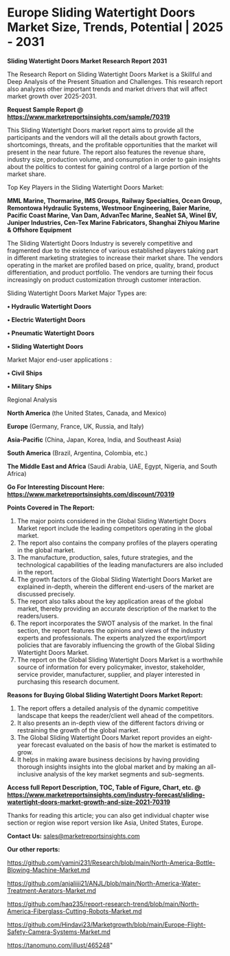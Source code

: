 # Europe Sliding Watertight Doors Market Size, Trends, Potential | 2025 - 2031

<strong>Sliding Watertight Doors Market Research Report 2031</strong>

The Research Report on Sliding Watertight Doors Market is a Skillful and Deep Analysis of the Present Situation and Challenges. This research report also analyzes other important trends and market drivers that will affect market growth over 2025-2031.

<strong>Request Sample Report @ <a href=https://www.marketreportsinsights.com/sample/70319>https://www.marketreportsinsights.com/sample/70319</a></strong>

This Sliding Watertight Doors market report aims to provide all the participants and the vendors will all the details about growth factors, shortcomings, threats, and the profitable opportunities that the market will present in the near future. The report also features the revenue share, industry size, production volume, and consumption in order to gain insights about the politics to contest for gaining control of a large portion of the market share.

Top Key Players in the Sliding Watertight Doors Market:

<strong>MML Marine, Thormarine, IMS Groups, Railway Specialties, Ocean Group, Remontowa Hydraulic Systems, Westmoor Engineering, Baier Marine, Pacific Coast Marine, Van Dam, AdvanTec Marine, SeaNet SA, Winel BV, Juniper Industries, Cen-Tex Marine Fabricators, Shanghai Zhiyou Marine & Offshore Equipment</strong>

The Sliding Watertight Doors Industry is severely competitive and fragmented due to the existence of various established players taking part in different marketing strategies to increase their market share. The vendors operating in the market are profiled based on price, quality, brand, product differentiation, and product portfolio. The vendors are turning their focus increasingly on product customization through customer interaction.

Sliding Watertight Doors Market Major Types are:

<strong>• Hydraulic Watertight Doors

• Electric Watertight Doors

• Pneumatic Watertight Doors

• Sliding Watertight Doors</strong>

Market Major end-user applications :

<strong>• Civil Ships

• Military Ships</strong>

Regional Analysis

</u><strong><b>North America</b></strong> (the United States, Canada, and Mexico)

<strong><b>Europe </b></strong>(Germany, France, UK, Russia, and Italy)

<strong><b>Asia-Pacific</b></strong> (China, Japan, Korea, India, and Southeast Asia)

<strong><b>South America</b></strong> (Brazil, Argentina, Colombia, etc.)

<strong><b>The Middle East and Africa</b></strong> (Saudi Arabia, UAE, Egypt, Nigeria, and South Africa)

<strong>Go For Interesting Discount Here: <a href=https://www.marketreportsinsights.com/discount/70319>https://www.marketreportsinsights.com/discount/70319</a></strong>

<strong>Points Covered in The Report:</strong>
<ol>
  <li>The major points considered in the Global Sliding Watertight Doors Market report include the leading competitors operating in the global market.</li>
  <li>The report also contains the company profiles of the players operating in the global market.</li>
  <li>The manufacture, production, sales, future strategies, and the technological capabilities of the leading manufacturers are also included in the report.</li>
  <li>The growth factors of the Global Sliding Watertight Doors Market are explained in-depth, wherein the different end-users of the market are discussed precisely.</li>
  <li>The report also talks about the key application areas of the global market, thereby providing an accurate description of the market to the readers/users.</li>
  <li>The report incorporates the SWOT analysis of the market. In the final section, the report features the opinions and views of the industry experts and professionals. The experts analyzed the export/import policies that are favorably influencing the growth of the Global Sliding Watertight Doors Market.</li>
  <li>The report on the Global Sliding Watertight Doors Market is a worthwhile source of information for every policymaker, investor, stakeholder, service provider, manufacturer, supplier, and player interested in purchasing this research document.</li>
</ol>
<strong>Reasons for Buying Global Sliding Watertight Doors Market Report:</strong>

<ol>
  <li>The report offers a detailed analysis of the dynamic competitive landscape that keeps the reader/client well ahead of the competitors.</li>
  <li>It also presents an in-depth view of the different factors driving or restraining the growth of the global market.</li>
  <li>The Global Sliding Watertight Doors Market report provides an eight-year forecast evaluated on the basis of how the market is estimated to grow.</li>
  <li>It helps in making aware business decisions by having providing thorough insights insights into the global market and by making an all-inclusive analysis of the key market segments and sub-segments.</li>
</ol>
<strong>Access full Report Description, TOC, Table of Figure, Chart, etc. @ <a href=https://www.marketreportsinsights.com/industry-forecast/sliding-watertight-doors-market-growth-and-size-2021-70319>https://www.marketreportsinsights.com/industry-forecast/sliding-watertight-doors-market-growth-and-size-2021-70319</a></strong>


Thanks for reading this article; you can also get individual chapter wise section or region wise report version like Asia, United States, Europe.

<strong>Contact Us:</strong>
sales@marketreportsinsights.com

<strong>Our other reports:</strong>

<a href=https://github.com/yamini231/Research/blob/main/North-America-Bottle-Blowing-Machine-Market.md>https://github.com/yamini231/Research/blob/main/North-America-Bottle-Blowing-Machine-Market.md</a>

<a href=https://github.com/anjaliiii21/ANJL/blob/main/North-America-Water-Treatment-Aerators-Market.md>https://github.com/anjaliiii21/ANJL/blob/main/North-America-Water-Treatment-Aerators-Market.md</a>

<a href=https://github.com/haq235/report-research-trend/blob/main/North-America-Fiberglass-Cutting-Robots-Market.md>https://github.com/haq235/report-research-trend/blob/main/North-America-Fiberglass-Cutting-Robots-Market.md</a>

<a href=https://github.com/Hindavi23/Marketgrowth/blob/main/Europe-Flight-Safety-Camera-Systems-Market.md>https://github.com/Hindavi23/Marketgrowth/blob/main/Europe-Flight-Safety-Camera-Systems-Market.md</a>

<a href=https://tanomuno.com/illust/465248>https://tanomuno.com/illust/465248</a>"
